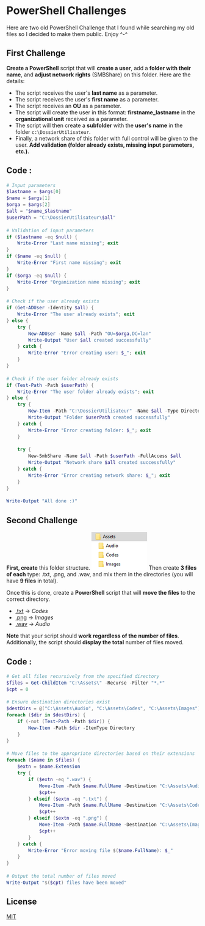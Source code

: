 # PowerShell Challenges

Here are two old PowerShell Challenge that I found while searching my old files so I decided to make them public. Enjoy ^-^

## First Challenge

**Create a PowerShell** script that will **create a user**, add a **folder with their name**, and **adjust network rights** (SMBShare) on this folder. Here are the details:
* The script receives the user's **last name** as a parameter.
* The script receives the user's **first name** as a parameter.
* The script receives an **OU** as a parameter.
* The script will create the user in this format: **firstname_lastname** in the **organizational unit** received as a parameter.
* The script will then create a **subfolder** with the **user's name** in the folder `c:\DossierUtilisateur`.
* Finally, a network share of this folder with full control will be given to the user.
**Add validation (folder already exists, missing input parameters, etc.).**

## Code :

```powershell
# Input parameters
$lastname = $args[0]
$name = $args[1]
$orga = $args[2]
$all = "$name_$lastname"
$userPath = "C:\DossierUtilisateur\$all"

# Validation of input parameters
if ($lastname -eq $null) {
    Write-Error "Last name missing"; exit
}
if ($name -eq $null) {
    Write-Error "First name missing"; exit
}
if ($orga -eq $null) {
    Write-Error "Organization name missing"; exit
}

# Check if the user already exists
if (Get-ADUser -Identity $all) {
    Write-Error "The user already exists"; exit
} else {
    try {
        New-ADUser -Name $all -Path "OU=$orga,DC=lan"
        Write-Output "User $all created successfully"
    } catch {
        Write-Error "Error creating user: $_"; exit
    }
}

# Check if the user folder already exists
if (Test-Path -Path $userPath) {
    Write-Error "The user folder already exists"; exit
} else {
    try {
        New-Item -Path "C:\DossierUtilisateur" -Name $all -Type Directory
        Write-Output "Folder $userPath created successfully"
    } catch {
        Write-Error "Error creating folder: $_"; exit
    }

    try {
        New-SmbShare -Name $all -Path $userPath -FullAccess $all
        Write-Output "Network share $all created successfully"
    } catch {
        Write-Error "Error creating network share: $_"; exit
    }
}

Write-Output "All done :)"
```
## Second Challenge

**First, create** this folder structure.
![Image Not loading](/Image1.png)
Then create **3 files of each** type: .txt, .png, and .wav, and mix them in the directories (you will have **9 files** in total).

Once this is done, create a **PowerShell** script that will **move the files** to the correct directory. 
* [.txt]() -> *Codes*
* [.png]() -> *Images*
* [.wav]() -> *Audio*

**Note** that your script should **work regardless of the number of files**. Additionally, the script should **display the total** number of files moved.

## Code :

```powershell
# Get all files recursively from the specified directory
$files = Get-ChildItem "C:\Assets\" -Recurse -Filter "*.*"
$cpt = 0

# Ensure destination directories exist
$destDirs = @("C:\Assets\Audio", "C:\Assets\Codes", "C:\Assets\Images")
foreach ($dir in $destDirs) {
    if (-not (Test-Path -Path $dir)) {
        New-Item -Path $dir -ItemType Directory
    }
}

# Move files to the appropriate directories based on their extensions
foreach ($name in $files) {
    $extn = $name.Extension
    try {
        if ($extn -eq ".wav") {
            Move-Item -Path $name.FullName -Destination "C:\Assets\Audio"
            $cpt++
        } elseif ($extn -eq ".txt") {
            Move-Item -Path $name.FullName -Destination "C:\Assets\Codes"
            $cpt++
        } elseif ($extn -eq ".png") {
            Move-Item -Path $name.FullName -Destination "C:\Assets\Images"
            $cpt++
        }
    } catch {
        Write-Error "Error moving file $($name.FullName): $_"
    }
}

# Output the total number of files moved
Write-Output "$($cpt) files have been moved"
```

## License

[MIT](https://choosealicense.com/licenses/mit/)
